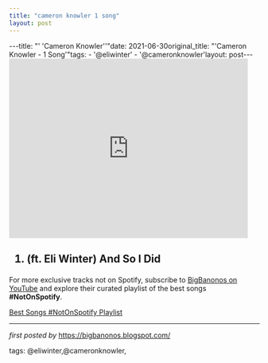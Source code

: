 ```yaml
---
title: "cameron knowler 1 song"
layout: post
---
```

---title: "' 'Cameron Knowler''"date: 2021-06-30original_title: "'Cameron Knowler  - 1 Song'"tags:  - '@eliwinter'  - '@cameronknowler'layout: post---<iframe frameborder="0" height="360" src="https://youtube.com/embed/81tSWW01_yQ" width="480"></iframe><h2><ol><li>(ft. Eli Winter) And So I Did</li></ol></h2><!--Subscribe and Playlist Links--><div>    <p>For more exclusive tracks not on Spotify, subscribe to <a href="https://www.youtube.com/@BigBanonos" target="_blank">BigBanonos on YouTube</a> and explore their curated playlist of the best songs <strong>#NotOnSpotify</strong>.</p>    <p><a href="https://www.youtube.com/playlist?list=PLtuNtuTatqI0kFahUCbtbfenC_ET5O_tr" target="_blank">Best Songs #NotOnSpotify Playlist<br /></a></p></div><hr /><p><em>first posted by</em> <a href="https://bigbanonos.blogspot.com/" rel="noopener" target="_new">https://bigbanonos.blogspot.com/</a></p><p>tags: @eliwinter,@cameronknowler,</p>